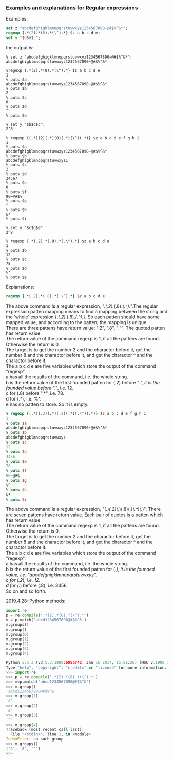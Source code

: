 ### Examples and explanations for Regular expressions

Examples:

```tcl
set z "abcdefghigklmnopqrstuvwxyz1234567890~@#$%^&*";
regexp {.*(2).*(8).*(\^).*} $z a b c d e;
set y "$b$d$c";
```

the output is:
```
% set z "abcdefghigklmnopqrstuvwxyz1234567890~@#$%^&*";
abcdefghigklmnopqrstuvwxyz1234567890~@#$%^&*
```
```
%regexp {.*(2).*(8).*(\^).*} $z a b c d e
1
% puts $a
abcdefghigklmnopqrstuvwxyz1234567890~@#$%^&*
% puts $b
2
% puts $c
8
% puts $d
^
% puts $e

% set y "$b$d$c";
2^8
```
```
% regexp {(.*)(2)(.*)(8)(.*)(\^)(.*)} $z a b c d e f g h i
1
% puts $a
abcdefghigklmnopqrstuvwxyz1234567890~@#$%^&*
% puts $b
abcdefghigklmnopqrstuvwxyz1
% puts $c
2
% puts $d
34567
% puts $e
8
% puts $f
90~@#$%
% puts $g
^
% puts $h
&*
% puts $i
   
% set y "$c$g$e"
2^8
```

```
% regexp {.*(.2).*(.8).*(.\^).*} $z a b c d e
1
% puts $b
12
% puts $c
78
% puts $d
%^
% puts $e

```

Explanations:
```tcl
regexp {.*(.2).*(.8).*(.\^).*} $z a b c d e
```
The above command is a regular expression, ".*(.2).*(.8).*(.\^).*".The regular expression patten mapping means to find a mapping between the string and the 'whole' expression {.*(.2).*(.8).*(.\^).*}. So each patten should have some mapped value, and according to the patten, the mapping is unique.   \
There are three pattens have return value: ".2", ".8", ".^". The quoted patten has return value.    \
The return value of the command regexp is 1, if all the pattens are found. Otherwise the return is 0.   \
The target is to get the number 2 and the charactor before it, get the number 8 and the charactor before it, and get the charactor ^ and the charactor before it.   \
The a b c d e are five variables which store the output of the command "regexp".    \
a has all the results of the command, i.e. the whole string.    \
b is the return value of the first founded patten for (.2) before ".*", it is the founded value before ".*", i.e. 12.   \
c for (.8) before ".*", i.e. 78.   \
d for (.\^), i.e. %^.   \
e has no patten to store. So it is empty.   

```tcl
% regexp {(.*)(.2)(.*)(.8)(.*)(.\^)(.*)} $z a b c d e f g h i
1
% puts $a
abcdefghigklmnopqrstuvwxyz1234567890~@#$%^&*
% puts $b
abcdefghigklmnopqrstuvwxyz
% puts $c
12
% puts $d
3456
% puts $e
78
% puts $f
90~@#$
% puts $g
%^
% puts $h
&*
% puts $i

```
The above command is a regular expression, "(.*)(.2)(.*)(.8)(.*)(.\^)(.*)". There are seven pattens have return value. Each pair of quotes is a patten which has return value.    \
The return value of the command regexp is 1, if all the pattens are found. Otherwise the return is 0.   \
The target is to get the number 2 and the charactor before it, get the number 8 and the charactor before it, and get the charactor ^ and the charactor before it.   \
The a b c d e are five variables which store the output of the command "regexp".    \
a has all the results of the command, i.e. the whole string.    \
b is the return value of the first founded patten for (.*), it is the founded value, i.e. "abcdefghigklmnopqrstuvwxyz".   \
c for (.2), i.e. 12.   \
d for (.*) before (.8), i.e. 3456.   \
So on and so forth.   


2019.4.28:
Python methods:
```python
import re
p = re.compile('.*(2).*(8).*(\^).*')
m = p.match('abcd1234567890@#$%^&')
m.groups()
m.group()
m.group(0)
m.group(1)
m.group(2)
m.group(3)
m.group(4)
```

```python
Python 3.5.3 (v3.5.3:1880cb95a742, Jan 16 2017, 15:51:26) [MSC v.1900 32 bit (Intel)] on win32
Type "help", "copyright", "credits" or "license" for more information.
>>> import re
>>> p = re.compile('.*(2).*(8).*(\^).*')
>>> m=p.match('abcd1234567890@#$%^&')
>>> m.group()
'abcd1234567890@#$%^&'
>>> m.group(1)
'2'
>>> m.group(2)
'8'
>>> m.group(3)
'^'
>>> m.group(4)
Traceback (most recent call last):
  File "<stdin>", line 1, in <module>
IndexError: no such group
>>> m.groups()
('2', '8', '^')
>>>
```
   
